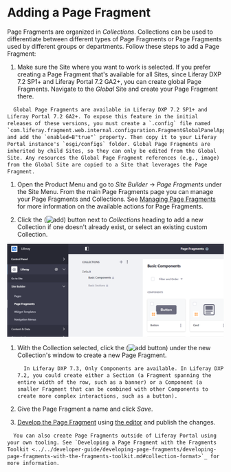 # Adding a Page Fragment

Page Fragments are organized in *Collections*. Collections can be used to differentiate between different types of Page Fragments or Page Fragments used by different groups or departments. Follow these steps to add a Page Fragment:

1. Make sure the Site where you want to work is selected. If you prefer creating a Page Fragment that's available for all Sites, since Liferay DXP 7.2 SP1+ and Liferay Portal 7.2 GA2+, you can create global Page Fragments. Navigate to the *Global* Site and create your Page Fragment there. 

  ```note::
    Global Page Fragments are available in Liferay DXP 7.2 SP1+ and Liferay Portal 7.2 GA2+. To expose this feature in the initial releases of these versions, you must create a `.config` file named  `com.liferay.fragment.web.internal.configuration.FragmentGlobalPanelAppConfiguration.config` and add the `enabled=B"true"` property. Then copy it to your Liferay Portal instance's `osgi/configs` folder. Global Page Fragments are inherited by child Sites, so they can only be edited from the Global Site. Any resources the Global Page Fragment references (e.g., image) from the Global Site are copied to a Site that leverages the Page Fragment.
  ```

1. Open the Product Menu and go to *Site Builder* &rarr; *Page Fragments* under the Site Menu. From the main Page Fragments page you can manage your Page Fragments and Collections. See [Managing Page Fragments](./managing-page-fragments.md) for more information on the available actions for Page Fragments.

1. Click the (![add](../../../images/icon-add.png)) button next to *Collections* heading to add a new Collection if one doesn't already exist, or select an existing custom Collection.

  ![Here is the Page Fragments page with no custom Page Fragments or Collections created.](./adding-a-page-fragment/images/01.png)

1. With the Collection selected, click the (![add button](../../../icon-add.png)) under the new Collection's window to create a new Page Fragment.

    ```note::
      In Liferay DXP 7.3, Only Components are available. In Liferay DXP 7.2, you could create either a Section (a Fragment spanning the entire width of the row, such as a banner) or a Component (a smaller Fragment that can be combined with other Components to create more complex interactions, such as a button).
    ```

1. Give the Page Fragment a name and click *Save*.

1. [Develop the Page Fragment](../../developer-guide/developing-page-fragments/developing-fragments-intro.md) using [the editor](./the-page-fragments-editor.md) and publish the changes.

```note::
  You can also create Page Fragments outside of Liferay Portal using your own tooling. See `Developing a Page Fragment with the Fragments Toolkit <../../developer-guide/developing-page-fragments/developing-page-fragments-with-the-fragments-toolkit.md#collection-format>`_ for more information.
```